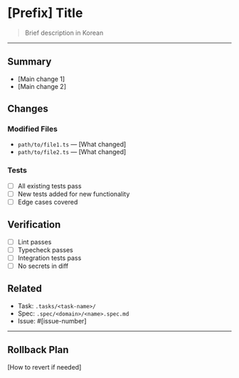 # [Prefix] Title

> Brief description in Korean

---

## Summary

- [Main change 1]
- [Main change 2]

## Changes

### Modified Files
- `path/to/file1.ts` — [What changed]
- `path/to/file2.ts` — [What changed]

### Tests
- [ ] All existing tests pass
- [ ] New tests added for new functionality
- [ ] Edge cases covered

## Verification

- [ ] Lint passes
- [ ] Typecheck passes
- [ ] Integration tests pass
- [ ] No secrets in diff

## Related

- Task: `.tasks/<task-name>/`
- Spec: `.spec/<domain>/<name>.spec.md`
- Issue: #[issue-number]

---

## Rollback Plan

[How to revert if needed]
